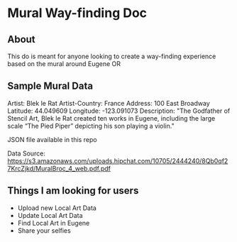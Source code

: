 # Mural Way-finding Doc

## About

This do is meant for anyone looking to create a way-finding experience based on the mural around Eugene OR

## Sample Mural Data

Artist: Blek le Rat
Artist-Country: France
Address: 100 East Broadway
Latitude: 44.049609
Longitude: -123.091073
Description: "The Godfather of Stencil Art, Blek
le Rat created ten works in Eugene,
including the large scale “The Pied
Piper” depicting his son playing a
violin."

JSON file available in this repo

Data Source: https://s3.amazonaws.com/uploads.hipchat.com/10705/2444240/8Qb0qf27KrcZjkd/MuralBroc_4_web.pdf.pdf


## Things I am looking for users

* Upload new Local Art Data
* Update Local Art Data
* Find Local Art in Eugene
* Share your selfies
